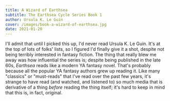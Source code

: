 ```yaml
---
title: A Wizard of Earthsea
subtitle: The Earthsea Cycle Series Book 1
author: Ursula K. Le Guin
cover: /images/book-a-wizard-of-earthsea.jpg
date: 2021-01-20
---
```


I'll admit that until I picked this up, I'd never read Ursula K. Le Guin. It's at the top of lots of folks' lists, so I figured I'd finally give it a shot, despite not being terribly interested in fantasy fiction. The thing that really blew me away was how influential the series is; despite being published in the late 60s, _Earthsea_ reads like a modern YA fantasy novel. That's probably because all the popular YA fantasy authors grew up reading it. Like many "classics" or "must-reads" that I've read over the past few years, it's strange to have read (and watched, and listened to) so much media that is derivative of a thing _before_ reading the thing itself; it's hard to keep in mind that this is, in fact, original.